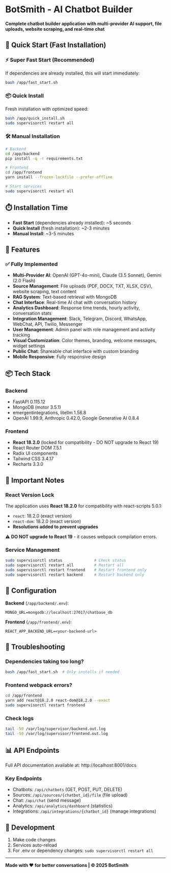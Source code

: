 # BotSmith - AI Chatbot Builder

**Complete chatbot builder application with multi-provider AI support, file uploads, website scraping, and real-time chat**

## 🚀 Quick Start (Fast Installation)

### ⚡ Super Fast Start (Recommended)
If dependencies are already installed, this will start immediately:
```bash
bash /app/fast_start.sh
```

### 📦 Quick Install
Fresh installation with optimized speed:
```bash
bash /app/quick_install.sh
sudo supervisorctl restart all
```

### 🛠️ Manual Installation
```bash
# Backend
cd /app/backend
pip install -q -r requirements.txt

# Frontend  
cd /app/frontend
yarn install --frozen-lockfile --prefer-offline

# Start services
sudo supervisorctl restart all
```

## ⏱️ Installation Time
- **Fast Start** (dependencies already installed): ~5 seconds
- **Quick Install** (fresh installation): ~2-3 minutes
- **Manual Install**: ~3-5 minutes

## 🌟 Features

### ✅ Fully Implemented
- **Multi-Provider AI**: OpenAI (GPT-4o-mini), Claude (3.5 Sonnet), Gemini (2.0 Flash)
- **Source Management**: File uploads (PDF, DOCX, TXT, XLSX, CSV), website scraping, text content
- **RAG System**: Text-based retrieval with MongoDB
- **Chat Interface**: Real-time AI chat with conversation history
- **Analytics Dashboard**: Response time trends, hourly activity, conversation stats
- **Integration Management**: Slack, Telegram, Discord, WhatsApp, WebChat, API, Twilio, Messenger
- **User Management**: Admin panel with role management and activity tracking
- **Visual Customization**: Color themes, branding, welcome messages, widget settings
- **Public Chat**: Shareable chat interface with custom branding
- **Mobile Responsive**: Fully responsive design

## 📦 Tech Stack

### Backend
- FastAPI 0.115.12
- MongoDB (motor 3.5.1)
- emergentintegrations, litellm 1.56.8
- OpenAI 1.99.9, Anthropic 0.42.0, Google Generative AI 0.8.4

### Frontend
- **React 18.2.0** (locked for compatibility - DO NOT upgrade to React 19)
- React Router DOM 7.5.1
- Radix UI components
- Tailwind CSS 3.4.17
- Recharts 3.3.0

## 🚨 Important Notes

### React Version Lock
The application uses **React 18.2.0** for compatibility with react-scripts 5.0.1:
- `react`: 18.2.0 (exact version)
- `react-dom`: 18.2.0 (exact version)
- **Resolutions added to prevent upgrades**

⚠️ **DO NOT upgrade to React 19** - it causes webpack compilation errors.

### Service Management
```bash
sudo supervisorctl status              # Check status
sudo supervisorctl restart all         # Restart all
sudo supervisorctl restart frontend    # Restart frontend only
sudo supervisorctl restart backend     # Restart backend only
```

## 🔧 Configuration

**Backend** (`/app/backend/.env`):
```env
MONGO_URL=mongodb://localhost:27017/chatbase_db
```

**Frontend** (`/app/frontend/.env`):
```env
REACT_APP_BACKEND_URL=<your-backend-url>
```

## 🐛 Troubleshooting

### Dependencies taking too long?
```bash
bash /app/fast_start.sh  # Only installs if needed
```

### Frontend webpack errors?
```bash
cd /app/frontend
yarn add react@18.2.0 react-dom@18.2.0 --exact
sudo supervisorctl restart frontend
```

### Check logs
```bash
tail -50 /var/log/supervisor/backend.out.log
tail -50 /var/log/supervisor/frontend.out.log
```

## 📊 API Endpoints

Full API documentation available at: http://localhost:8001/docs

### Key Endpoints
- Chatbots: `/api/chatbots` (GET, POST, PUT, DELETE)
- Sources: `/api/sources/{chatbot_id}/file` (file upload)
- Chat: `/api/chat` (send message)
- Analytics: `/api/analytics/dashboard` (statistics)
- Integrations: `/api/integrations/{chatbot_id}` (manage integrations)

## 📝 Development

1. Make code changes
2. Services auto-reload
3. For .env or dependency changes: `sudo supervisorctl restart all`

---

**Made with ❤️ for better conversations | © 2025 BotSmith**
